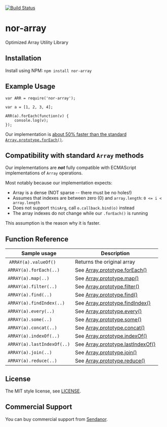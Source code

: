 [![Build Status](https://secure.travis-ci.org/Sendanor/nor-array.png?branch=master)](http://travis-ci.org/Sendanor/nor-array)

nor-array
=========

Optimized Array Utility Library

Installation
------------

Install using NPM: `npm install nor-array`

Example Usage
-------------

```
var ARR = require('nor-array');

var a = [1, 2, 3, 4];

ARR(a).forEach(function(v) {
	console.log(v);
});
```

Our implementation is [about 50% faster than the standard 
`Array.prototype.forEach()`](https://travis-ci.org/sendanor/nor-array/builds/33259661).

Compatibility with standard `Array` methods 
-------------------------------------------

Our implementations are ***not*** fully compatible with ECMAScript 
implementations of `Array` operations.

Most notably because our implementation expects:

* Array is a dense (NOT sparse -- there must be no holes!)
* Assumes that indexes are between zero (0) and `array.length`: `0 <= i < array.length`
* Does not support `thisArg`, call `o.callback.bind(o)` instead
* The array indexes do not change while our `.forEach()` is running

This assumption is the reason why it is faster.

Function Reference
------------------

| Sample usage               | Description                |
| -------------------------- | -------------------------- |
| `ARRAY(a).valueOf()`       | Returns the original array |
| `ARRAY(a).forEach(..)`     | See [Array.prototype.forEach()](https://developer.mozilla.org/en-US/docs/Web/JavaScript/Reference/Global_Objects/Array/forEach) |
| `ARRAY(a).map(..)`         | See [Array.prototype.map()](https://developer.mozilla.org/en-US/docs/Web/JavaScript/Reference/Global_Objects/Array/map) |
| `ARRAY(a).filter(..)`      | See [Array.prototype.filter()](https://developer.mozilla.org/en-US/docs/Web/JavaScript/Reference/Global_Objects/Array/filter) |
| `ARRAY(a).find(..)`        | See [Array.prototype.find()](https://developer.mozilla.org/en-US/docs/Web/JavaScript/Reference/Global_Objects/Array/find) |
| `ARRAY(a).findIndex(..)`   | See [Array.prototype.findIndex()](https://developer.mozilla.org/en-US/docs/Web/JavaScript/Reference/Global_Objects/Array/findIndex) |
| `ARRAY(a).every(..)`       | See [Array.prototype.every()](https://developer.mozilla.org/en-US/docs/Web/JavaScript/Reference/Global_Objects/Array/every) |
| `ARRAY(a).some(..)`        | See [Array.prototype.some()](https://developer.mozilla.org/en-US/docs/Web/JavaScript/Reference/Global_Objects/Array/some) |
| `ARRAY(a).concat(..)`      | See [Array.prototype.concat()](https://developer.mozilla.org/en-US/docs/Web/JavaScript/Reference/Global_Objects/Array/concat) |
| `ARRAY(a).indexOf(..)`     | See [Array.prototype.indexOf()](https://developer.mozilla.org/en-US/docs/Web/JavaScript/Reference/Global_Objects/Array/indexOf) |
| `ARRAY(a).lastIndexOf(..)` | See [Array.prototype.lastIndexOf()](https://developer.mozilla.org/en-US/docs/Web/JavaScript/Reference/Global_Objects/Array/lastIndexOf) |
| `ARRAY(a).join(..)`        | See [Array.prototype.join()](https://developer.mozilla.org/en-US/docs/Web/JavaScript/Reference/Global_Objects/Array/join) |
| `ARRAY(a).reduce(..)`      | See [Array.prototype.reduce()](https://developer.mozilla.org/en-US/docs/Web/JavaScript/Reference/Global_Objects/Array/Reduce) |

License
-------

The MIT style license, see [LICENSE](https://raw.githubusercontent.com/sendanor/nor-array/master/LICENSE).

Commercial Support
------------------

You can buy commercial support from [Sendanor](http://sendanor.com/software).
